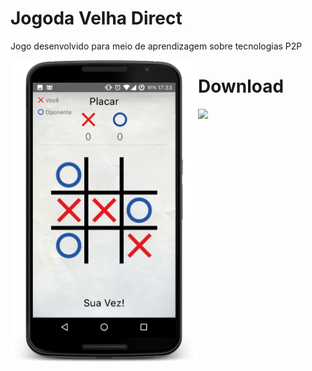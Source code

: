 # Jogoda Velha Direct

 Jogo desenvolvido para meio de aprendizagem sobre tecnologias P2P
 
 <a href="url"><img src="/imagens/prints/img3.png" align="left" height="auto" width="300" ></a>
 
 
# Download
 <a href="https://play.google.com/store/apps/details?id=com.mutationmob.jogodavelha&hl=pt_BR"><img src="https://arena4g.com/wp-content/uploads/2015/09/dispon%C3%ADvel-na-google-play-store.png" align="left" height="auto" width="200" ></a>

 
 




